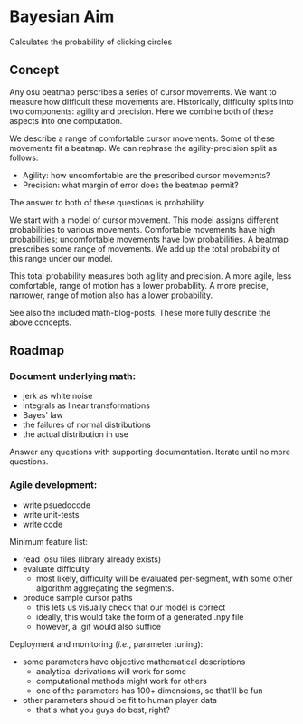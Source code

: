 # Bayesian Aim
Calculates the probability of clicking circles

## Concept
Any osu beatmap perscribes a series of cursor movements. We want to measure how difficult these movements are. Historically, difficulty splits into two components: agility and precision. Here we combine both of these aspects into one computation.

We describe a range of comfortable cursor movements. Some of these movements fit a beatmap. We can rephrase the agility-precision split as follows:
- Agility: how uncomfortable are the prescribed cursor movements?
- Precision: what margin of error does the beatmap permit?

The answer to both of these questions is probability.

We start with a model of cursor movement. This model assigns different probabilities to various movements. Comfortable movements have high probabilities; uncomfortable movements have low probabilities. A beatmap prescribes some range of movements. We add up the total probability of this range under our model.

This total probability measures both agility and precision. A more agile, less comfortable, range of motion has a lower probability. A more precise, narrower, range of motion also has a lower probability.

See also the included math-blog-posts. These more fully describe the above concepts.

## Roadmap

### Document underlying math:
- jerk as white noise
- integrals as linear transformations
- Bayes' law
- the failures of normal distributions
- the actual distribution in use

Answer any questions with supporting documentation. Iterate until no more questions.

### Agile development:
- write psuedocode
- write unit-tests
- write code

Minimum feature list:
- read .osu files (library already exists)
- evaluate difficulty
  - most likely, difficulty will be evaluated per-segment, with some other algorithm aggregating the segments.
- produce sample cursor paths
  - this lets us visually check that our model is correct
  - ideally, this would take the form of a generated .npy file
  - however, a .gif would also suffice

Deployment and monitoring (_i.e._, parameter tuning):
- some parameters have objective mathematical descriptions
  - analytical derivations will work for some
  - computational methods might work for others
  - one of the parameters has 100+ dimensions, so that'll be fun
- other parameters should be fit to human player data
  - that's what you guys do best, right?
